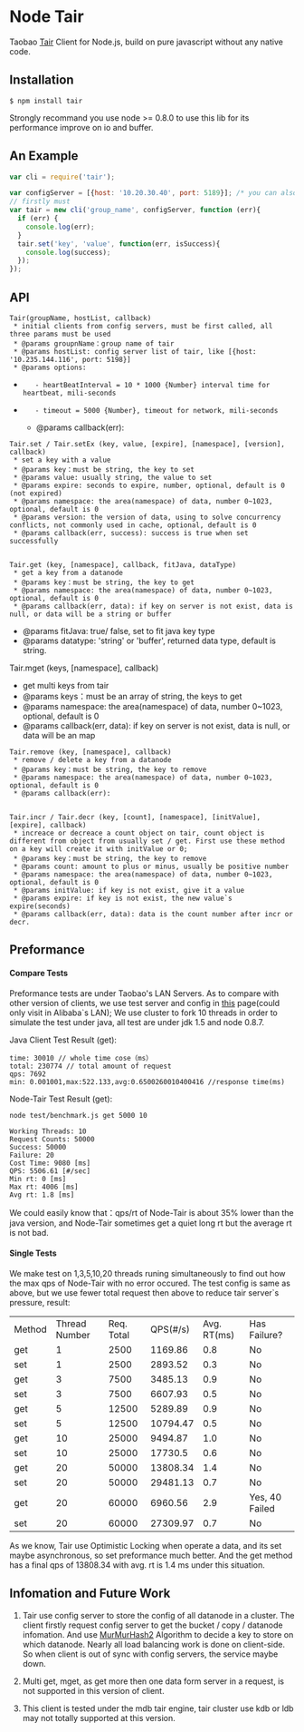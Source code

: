 # Node Tair

Taobao [Tair](http://code.taobao.org/p/tair/src/) Client for Node.js, build on pure javascript without any native code.

## Installation

	$ npm install tair

Strongly recommand you use node >= 0.8.0 to use this lib for its performance improve on io and buffer.

## An Example

````js
var cli = require('tair');

var configServer = [{host: '10.20.30.40', port: 5189}]; /* you can also add another slave server to it */
// firstly must
var tair = new cli('group_name', configServer, function (err){
  if (err) {
    console.log(err);
  }
  tair.set('key', 'value', function(err, isSuccess){
    console.log(success);
  });
});
````

## API


	Tair(groupName, hostList, callback)
	 * initial clients from config servers, must be first called, all three params must be used
	 * @params groupnName：group name of tair
	 * @params hostList: config server list of tair, like [{host: '10.235.144.116', port: 5198}]
	 * @params options:
   *        - heartBeatInterval = 10 * 1000 {Number} interval time for heartbeat, mili-seconds
   *        - timeout = 5000 {Number}, timeout for network, mili-seconds
	 * @params callback(err):


	Tair.set / Tair.setEx (key, value, [expire], [namespace], [version], callback)
	 * set a key with a value
	 * @params key：must be string, the key to set
	 * @params value: usually string, the value to set
	 * @params expire: seconds to expire, number, optional, default is 0 (not expired)
	 * @params namespace: the area(namespace) of data, number 0~1023, optional, default is 0
	 * @params version: the version of data, using to solve concurrency conflicts, not commonly used in cache, optional, default is 0
	 * @params callback(err, success): success is true when set successfully


	Tair.get (key, [namespace], callback, fitJava, dataType)
	 * get a key from a datanode
	 * @params key：must be string, the key to get
	 * @params namespace: the area(namespace) of data, number 0~1023, optional, default is 0
	 * @params callback(err, data): if key on server is not exist, data is null, or data will be a string or buffer
   * @params fitJava: true/ false, set to fit java key type
   * @params datatype: 'string' or 'buffer', returned data type, default is string.

  Tair.mget (keys, [namespace], callback)
   * get multi keys from tair
   * @params keys：must be an array of string, the keys to get
   * @params namespace: the area(namespace) of data, number 0~1023, optional, default is 0
   * @params callback(err, data): if key on server is not exist, data is null, or data will be an map

	Tair.remove (key, [namespace], callback)
	 * remove / delete a key from a datanode
	 * @params key：must be string, the key to remove
	 * @params namespace: the area(namespace) of data, number 0~1023, optional, default is 0
	 * @params callback(err): 


	Tair.incr / Tair.decr (key, [count], [namespace], [initValue], [expire], callback)
	 * increace or decreace a count object on tair, count object is different from object from usually set / get. First use these method on a key will create it with initValue or 0;
	 * @params key：must be string, the key to remove
	 * @params count: amount to plus or minus, usually be positive number
	 * @params namespace: the area(namespace) of data, number 0~1023, optional, default is 0
	 * @params initValue: if key is not exist, give it a value
	 * @params expire: if key is not exist, the new value`s expire(seconds)
	 * @params callback(err, data): data is the count number after incr or decr.

## Preformance

#### Compare Tests
Preformance tests are under Taobao's LAN Servers.
As to compare with other version of clients, we use test server and config in [this](http://confluence.taobao.ali.com:8080/pages/viewpage.action?pageId=194136575) page(could only visit in Alibaba`s LAN);
We use cluster to fork 10 threads in order to simulate the test under java, all test are under jdk 1.5 and node 0.8.7.

Java Client Test Result (get):

    time: 30010 // whole time cose（ms）
    total: 230774 // total amount of request
    qps: 7692
    min: 0.001001,max:522.133,avg:0.6500260010400416 //response time(ms)

Node-Tair Test Result (get):

````shell
node test/benchmark.js get 5000 10
````


    Working Threads: 10
    Request Counts: 50000
    Success: 50000
    Failure: 20
    Cost Time: 9080 [ms]
    QPS: 5506.61 [#/sec]
    Min rt: 0 [ms]
    Max rt: 4006 [ms]
    Avg rt: 1.8 [ms]

We could easily know that：qps/rt of Node-Tair is about 35% lower than the java version, and Node-Tair sometimes get a quiet long rt but the average rt is not bad.

#### Single Tests

We make test on 1,3,5,10,20 threads runing simultaneously to find out how the max qps of Node-Tair with no error occured.
The test config is same as above, but we use fewer total request then above to reduce tair server`s pressure, result:


<table>
    <tr>
        <td>Method</td> <td>Thread Number</td> <td>Req. Total</td> <td>QPS(#/s)</td> <td>Avg. RT(ms)</td> <td>Has Failure?</td>
    </tr>
    <tr>
        <td>get</td> <td>1</td> <td>2500</td> <td>1169.86</td> <td>0.8</td> <td>No</td>
    </tr>
    <tr>
        <td>set</td> <td>1</td> <td>2500</td> <td>2893.52</td> <td>0.3</td> <td>No</td>
    </tr>
    <tr>
        <td>get</td> <td>3</td> <td>7500</td> <td>3485.13</td> <td>0.9</td> <td>No</td>
    </tr>
    <tr>
        <td>set</td> <td>3</td> <td>7500</td> <td>6607.93</td> <td>0.5</td> <td>No</td>
    </tr>
    <tr>
        <td>get</td> <td>5</td> <td>12500</td> <td>5289.89</td> <td>0.9</td> <td>No</td>
    </tr>
    <tr>
        <td>set</td> <td>5</td> <td>12500</td> <td>10794.47</td> <td>0.5</td> <td>No</td>
    </tr>
    <tr>
        <td>get</td> <td>10</td> <td>25000</td> <td>9494.87</td> <td>1.0</td> <td>No</td>
    </tr>
    <tr>
        <td>set</td> <td>10</td> <td>25000</td> <td>17730.5</td> <td>0.6</td> <td>No</td>
    </tr>
    <tr>
        <td>get</td> <td>20</td> <td>50000</td> <td>13808.34</td> <td>1.4</td> <td>No</td>
    </tr>
    <tr>
        <td>set</td> <td>20</td> <td>50000</td> <td>29481.13</td> <td>0.7</td> <td>No</td>
    </tr>
    <tr>
        <td>get</td> <td>20</td> <td>60000</td> <td>6960.56</td> <td>2.9</td> <td>Yes, 40 Failed</td>
    </tr>
    <tr>
        <td>set</td> <td>20</td> <td>60000</td> <td>27309.97</td> <td>0.7</td> <td>No</td>
    </tr>
</table>

As we know, Tair use Optimistic Locking when operate a data, and its set maybe asynchronous, so set preformance much better.
And the get method has a final qps of 13808.34 with avg. rt is 1.4 ms under this situation.


## Infomation and Future Work

1. Tair use config server to store the config of all datanode in a cluster. The client firstly request config server to get the bucket / copy / datanode infomation. And use [MurMurHash2](http://en.wikipedia.org/wiki/MurmurHash) Algorithm to decide a key to store on which datanode. Nearly all load balancing work is done on client-side. So when client is out of sync with config servers, the service maybe down.

2. Multi get, mget, as get more then one data form server in a request, is not supported in this version of client.

3. This client is tested under the mdb tair engine, tair cluster use kdb or ldb may not totally supported at this version.


